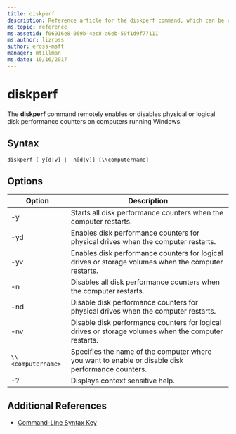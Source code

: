 ```yaml
---
title: diskperf
description: Reference article for the diskperf command, which can be used to remotely enable or disable physical or logical disk performance counters on computers running Windows.
ms.topic: reference
ms.assetid: f06916e8-069b-4ec8-a6eb-59f1d9f77111
ms.author: lizross
author: eross-msft
manager: mtillman
ms.date: 10/16/2017
---
```


# diskperf

The **diskperf** command remotely enables or disables physical or logical disk performance counters on computers running Windows.

## Syntax

```
diskperf [-y[d|v] | -n[d|v]] [\\computername]
```

## Options

| Option | Description |
| ------ | ----------- |
| -y | Starts all disk performance counters when the computer restarts. |
| -yd | Enables disk performance counters for physical drives when the computer restarts. |
| -yv | Enables disk performance counters for logical drives or storage volumes when the computer restarts. |
| -n | Disables all disk performance counters when the computer restarts. |
| -nd | Disable disk performance counters for physical drives when the computer restarts. |
| -nv | Disable disk performance counters for logical drives or storage volumes when the computer restarts. |
| `\\<computername>` | Specifies the name of the computer where you want to enable or disable disk performance counters. |
| -? | Displays context sensitive help. |

## Additional References

- [Command-Line Syntax Key](command-line-syntax-key.md)
